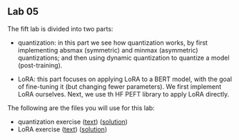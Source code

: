 ## Lab 05

The fift lab is divided into two parts:
- quantization: in this part we see how quantization works, by first implementing absmax (symmetric) and minmax (asymmetric) quantizations; and then using dynamic quantization to quantize a model (post-training).

- LoRA: this part focuses on applying LoRA to a BERT model, with the goal of fine-tuning it (but changing fewer parameters). We first implement LoRA ourselves. Next, we use th HF PEFT library to apply LoRA directly. 

The following are the files you will use for this lab:
- quantization exercise ([text](./text-01-quantization.ipynb)) ([solution](./solution-01-quantization.ipynb))
- LoRA exercise ([text](./text-02-LoRA.ipynb)) ([solution](./solution-02-LoRA.ipynb))
